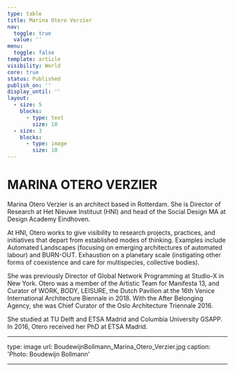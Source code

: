 ```yaml
---
type: table
title: Marina Otero Verzier
nav:
  toggle: true
  value: ''
menu:
  toggle: false
template: article
visibility: World
core: true
status: Published
publish_on: ''
display_until: ''
layout:
  - size: 5
    blocks:
      - type: text
        size: 10
  - size: 3
    blocks:
      - type: image
        size: 10
---
```


# MARINA OTERO VERZIER

Marina Otero Verzier is an architect based in Rotterdam. She is Director of Research at Het Nieuwe Instituut (HNI) and head of the Social Design MA at Design Academy Eindhoven. 

At HNI, Otero works to give visibility to research projects, practices, and initiatives that depart from established modes of thinking. Examples include Automated Landscapes (focusing on emerging architectures of automated labour) and BURN-OUT. Exhaustion on a planetary scale (instigating other forms of coexistence and care for multispecies, collective bodies). 

She was previously Director of Global Network Programming at Studio-X in New York. Otero was a member of the Artistic Team for Manifesta 13, and Curator of WORK, BODY, LEISURE, the Dutch Pavilion at the 16th Venice International Architecture Biennale in 2018. With the After Belonging Agency, she was Chief Curator of the Oslo Architecture Triennale 2016. 

She studied at TU Delft and ETSA Madrid and Columbia University GSAPP. In 2016, Otero received her PhD at ETSA Madrid.

---

type: image
url: BoudewijnBollmann_Marina_Otero_Verzier.jpg
caption: 'Photo: Boudewijn Bollmann'

---
